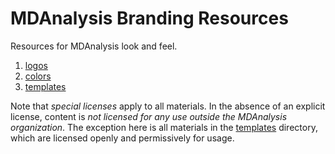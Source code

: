# MDAnalysis Branding Resources

Resources for MDAnalysis look and feel.

1. [logos](logos/)
2. [colors](STYLE_GUIDE.md)
3. [templates](templates/)

Note that *special licenses* apply to all materials. In the absence of
an explicit license, content is *not licensed for any use outside the
MDAnalysis organization*. The exception here is all materials in the
[templates](templates/) directory, which are licensed openly and
permissively for usage.
